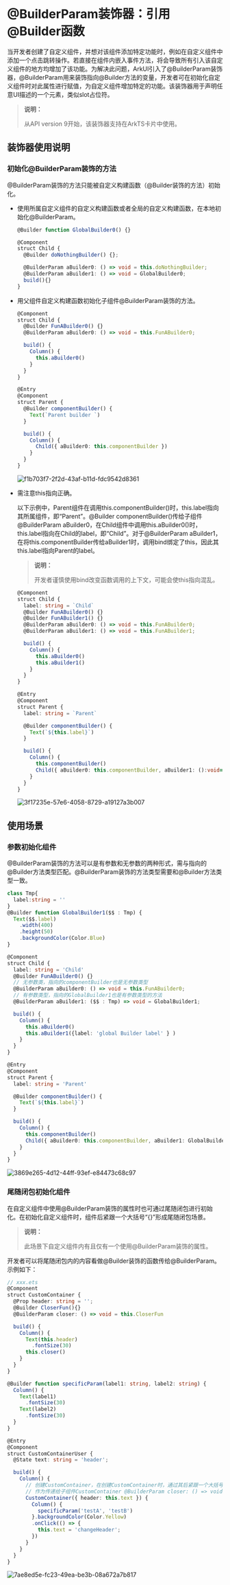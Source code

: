 # \@BuilderParam装饰器：引用\@Builder函数


当开发者创建了自定义组件，并想对该组件添加特定功能时，例如在自定义组件中添加一个点击跳转操作。若直接在组件内嵌入事件方法，将会导致所有引入该自定义组件的地方均增加了该功能。为解决此问题，ArkUI引入了\@BuilderParam装饰器，\@BuilderParam用来装饰指向\@Builder方法的变量，开发者可在初始化自定义组件时对此属性进行赋值，为自定义组件增加特定的功能。该装饰器用于声明任意UI描述的一个元素，类似slot占位符。


> **说明：**
>
> 从API version 9开始，该装饰器支持在ArkTS卡片中使用。


## 装饰器使用说明


### 初始化\@BuilderParam装饰的方法

\@BuilderParam装饰的方法只能被自定义构建函数（\@Builder装饰的方法）初始化。

- 使用所属自定义组件的自定义构建函数或者全局的自定义构建函数，在本地初始化\@BuilderParam。

  ```ts
  @Builder function GlobalBuilder0() {}

  @Component
  struct Child {
    @Builder doNothingBuilder() {};

    @BuilderParam aBuilder0: () => void = this.doNothingBuilder;
    @BuilderParam aBuilder1: () => void = GlobalBuilder0;
    build(){}
  }
  ```

- 用父组件自定义构建函数初始化子组件\@BuilderParam装饰的方法。

  ```ts
  @Component
  struct Child {
    @Builder FunABuilder0() {}
    @BuilderParam aBuilder0: () => void = this.FunABuilder0;

    build() {
      Column() {
        this.aBuilder0()
      }
    }
  }

  @Entry
  @Component
  struct Parent {
    @Builder componentBuilder() {
      Text(`Parent builder `)
    }

    build() {
      Column() {
        Child({ aBuilder0: this.componentBuilder })
      }
    }
  }
  ```

  ![f1b703f7-2f2d-43af-b11d-fdc9542d8361](figures/f1b703f7-2f2d-43af-b11d-fdc9542d8361.png)


- 需注意this指向正确。

  以下示例中，Parent组件在调用this.componentBuilder()时，this.label指向其所属组件，即“Parent”。\@Builder componentBuilder()传给子组件\@BuilderParam aBuilder0，在Child组件中调用this.aBuilder0()时，this.label指向在Child的label，即“Child”。对于\@BuilderParam aBuilder1，在将this.componentBuilder传给aBuilder1时，调用bind绑定了this，因此其this.label指向Parent的label。

   >  **说明：**
   >
   >  开发者谨慎使用bind改变函数调用的上下文，可能会使this指向混乱。

  ```ts
  @Component
  struct Child {
    label: string = `Child`
    @Builder FunABuilder0() {}
    @Builder FunABuilder1() {}
    @BuilderParam aBuilder0: () => void = this.FunABuilder0;
    @BuilderParam aBuilder1: () => void = this.FunABuilder1;

    build() {
      Column() {
        this.aBuilder0()
        this.aBuilder1()
      }
    }
  }

  @Entry
  @Component
  struct Parent {
    label: string = `Parent`

    @Builder componentBuilder() {
      Text(`${this.label}`)
    }

    build() {
      Column() {
        this.componentBuilder()
        Child({ aBuilder0: this.componentBuilder, aBuilder1: ():void=>{this.componentBuilder()} })
      }
    }
  }
  ```

  ![3f17235e-57e6-4058-8729-a19127a3b007](figures/3f17235e-57e6-4058-8729-a19127a3b007.png)


## 使用场景


### 参数初始化组件

\@BuilderParam装饰的方法可以是有参数和无参数的两种形式，需与指向的\@Builder方法类型匹配。\@BuilderParam装饰的方法类型需要和\@Builder方法类型一致。


```ts
class Tmp{
  label:string = ''
}
@Builder function GlobalBuilder1($$ : Tmp) {
  Text($$.label)
    .width(400)
    .height(50)
    .backgroundColor(Color.Blue)
}

@Component
struct Child {
  label: string = 'Child'
  @Builder FunABuilder0() {}
  // 无参数类，指向的componentBuilder也是无参数类型
  @BuilderParam aBuilder0: () => void = this.FunABuilder0;
  // 有参数类型，指向的GlobalBuilder1也是有参数类型的方法
  @BuilderParam aBuilder1: ($$ : Tmp) => void = GlobalBuilder1;

  build() {
    Column() {
      this.aBuilder0()
      this.aBuilder1({label: 'global Builder label' } )
    }
  }
}

@Entry
@Component
struct Parent {
  label: string = 'Parent'

  @Builder componentBuilder() {
    Text(`${this.label}`)
  }

  build() {
    Column() {
      this.componentBuilder()
      Child({ aBuilder0: this.componentBuilder, aBuilder1: GlobalBuilder1 })
    }
  }
}
```

![3869e265-4d12-44ff-93ef-e84473c68c97](figures/3869e265-4d12-44ff-93ef-e84473c68c97.png)


### 尾随闭包初始化组件

在自定义组件中使用\@BuilderParam装饰的属性时也可通过尾随闭包进行初始化。在初始化自定义组件时，组件后紧跟一个大括号“{}”形成尾随闭包场景。

> **说明：**
>
> 此场景下自定义组件内有且仅有一个使用\@BuilderParam装饰的属性。

开发者可以将尾随闭包内的内容看做\@Builder装饰的函数传给\@BuilderParam。示例如下：


```ts
// xxx.ets
@Component
struct CustomContainer {
  @Prop header: string = '';
  @Builder CloserFun(){}
  @BuilderParam closer: () => void = this.CloserFun

  build() {
    Column() {
      Text(this.header)
        .fontSize(30)
      this.closer()
    }
  }
}

@Builder function specificParam(label1: string, label2: string) {
  Column() {
    Text(label1)
      .fontSize(30)
    Text(label2)
      .fontSize(30)
  }
}

@Entry
@Component
struct CustomContainerUser {
  @State text: string = 'header';

  build() {
    Column() {
      // 创建CustomContainer，在创建CustomContainer时，通过其后紧跟一个大括号“{}”形成尾随闭包
      // 作为传递给子组件CustomContainer @BuilderParam closer: () => void的参数
      CustomContainer({ header: this.text }) {
        Column() {
          specificParam('testA', 'testB')
        }.backgroundColor(Color.Yellow)
        .onClick(() => {
          this.text = 'changeHeader';
        })
      }
    }
  }
}
```

![7ae8ed5e-fc23-49ea-be3b-08a672a7b817](figures/7ae8ed5e-fc23-49ea-be3b-08a672a7b817.png)
